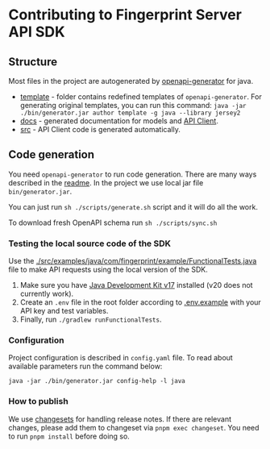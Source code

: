 # Contributing to Fingerprint Server API SDK

## Structure

Most files in the project are autogenerated by [openapi-generator](https://openapi-generator.tech/) for java.

- [template](./template) - folder contains redefined templates of `openapi-generator`. For generating original templates, you can run this command:
  `java -jar ./bin/generator.jar author template -g java --library jersey2`
- [docs](./docs) - generated documentation for models and [API Client](./docs/FingerprintApi.md).
- [src](./src) - API Client code is generated automatically.

## Code generation

You need `openapi-generator` to run code generation. There are many ways described in the [readme](https://github.com/OpenAPITools/openapi-generator).
In the project we use local jar file `bin/generator.jar`.

You can just run `sh ./scripts/generate.sh` script and it will do all the work.

To download fresh OpenAPI schema run `sh ./scripts/sync.sh`

### Testing the local source code of the SDK

Use the [./src/examples/java/com/fingerprint/example/FunctionalTests.java](./src/examples/java/com/fingerprint/example/FunctionalTests.java) file to make API requests using the local version of the SDK.

1. Make sure you have [Java Development Kit v17](https://formulae.brew.sh/formula/openjdk@17) installed (v20 does not currently work).
2. Create an `.env` file in the root folder according to [.env.example](.env.example) with your API key and test variables.
3. Finally, run `./gradlew runFunctionalTests`.

### Configuration

Project configuration is described in `config.yaml` file. To read about available parameters run the command below:

```shell
java -jar ./bin/generator.jar config-help -l java
```

### How to publish

We use [changesets](https://github.com/changesets/changesets) for handling release notes. If there are relevant changes, please add them to changeset via `pnpm exec changeset`. You need to run `pnpm install` before doing so.
